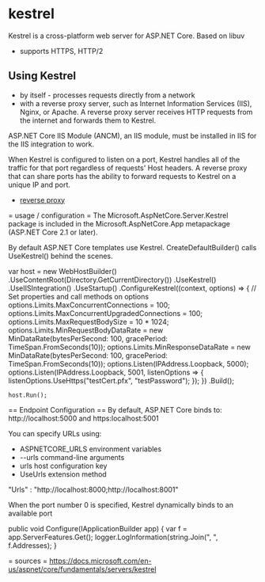 # kestrel
Kestrel is a cross-platform web server for ASP.NET Core.
Based on libuv
- supports HTTPS, HTTP/2

## Using Kestrel
* by itself - processes requests directly from a network
* with a reverse proxy server, such as Internet Information Services (IIS), Nginx, or Apache. A reverse proxy server receives HTTP requests from the internet and forwards them to Kestrel.

ASP.NET Core IIS Module (ANCM), an IIS module, must be installed in IIS for the IIS integration to work.

When Kestrel is configured to listen on a port, Kestrel handles all of the traffic for that port regardless of requests' Host headers. A reverse proxy that can share ports has the ability to forward requests to Kestrel on a unique IP and port.

* [reverse proxy](reverse-proxy)

= usage / configuration =
The Microsoft.AspNetCore.Server.Kestrel package is included in the Microsoft.AspNetCore.App metapackage (ASP.NET Core 2.1 or later).

By default ASP.NET Core templates use Kestrel. CreateDefaultBuilder() calls UseKestrel() behind the scenes.

var host = new WebHostBuilder()
        .UseContentRoot(Directory.GetCurrentDirectory())
        .UseKestrel()
        .UseIISIntegration()
        .UseStartup<Startup>()
        .ConfigureKestrel((context, options) =>
        {
            // Set properties and call methods on options
            options.Limits.MaxConcurrentConnections = 100;
            options.Limits.MaxConcurrentUpgradedConnections = 100;
            options.Limits.MaxRequestBodySize = 10 * 1024;
            options.Limits.MinRequestBodyDataRate = new MinDataRate(bytesPerSecond: 100, gracePeriod: TimeSpan.FromSeconds(10));
            options.Limits.MinResponseDataRate = new MinDataRate(bytesPerSecond: 100, gracePeriod: TimeSpan.FromSeconds(10));
            options.Listen(IPAddress.Loopback, 5000);
            options.Listen(IPAddress.Loopback, 5001, listenOptions =>
            {
              listenOptions.UseHttps("testCert.pfx", "testPassword");
            });
        })
        .Build();

    host.Run();

== Endpoint Configuration ==
By default, ASP.NET Core binds to: http://localhost:5000 and https:localhost:5001

You can specify URLs using:
- ASPNETCORE_URLS environment variables
- --urls command-line arguments
- urls host configuration key
- UseUrls extension method

"Urls" : "http://localhost:8000;http://localhost:8001"

When the port number 0 is specified, Kestrel dynamically binds to an available port

public void Configure(IApplicationBuilder app)
{
  var f = app.ServerFeatures.Get<IServerAddressesFeature>();
  logger.LogInformation(string.Join(", ", f.Addresses);
}

= sources =
https://docs.microsoft.com/en-us/aspnet/core/fundamentals/servers/kestrel

